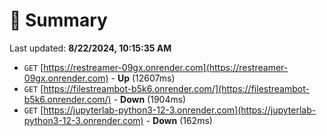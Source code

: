 # 📖 Summary
Last updated: **8/22/2024, 10:15:35 AM**

- `GET` [https://restreamer-09gx.onrender.com](https://restreamer-09gx.onrender.com) - **Up** (12607ms)
- `GET` [https://filestreambot-b5k6.onrender.com/](https://filestreambot-b5k6.onrender.com/) - **Down** (1904ms)
- `GET` [https://jupyterlab-python3-12-3.onrender.com](https://jupyterlab-python3-12-3.onrender.com) - **Down** (162ms)
